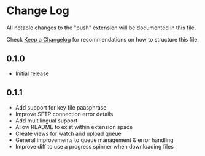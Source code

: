 # Change Log
All notable changes to the "push" extension will be documented in this file.

Check [Keep a Changelog](http://keepachangelog.com/) for recommendations on how to structure this file.

## 0.1.0
- Initial release

## 0.1.1
- Add support for key file paasphrase
- Improve SFTP connection error details
- Add multilingual support
- Allow README to exist within extension space
- Create views for watch and upload queue
- General improvements to queue management & error handling
- Improve diff to use a progress spinner when downloading files